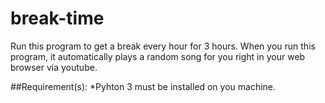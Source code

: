 # break-time
Run this program to get a break every hour for 3 hours. When you run this program, it automatically plays a random song for you right in your web browser via youtube.

##Requirement(s):
*Pyhton 3 must be installed on you machine.
